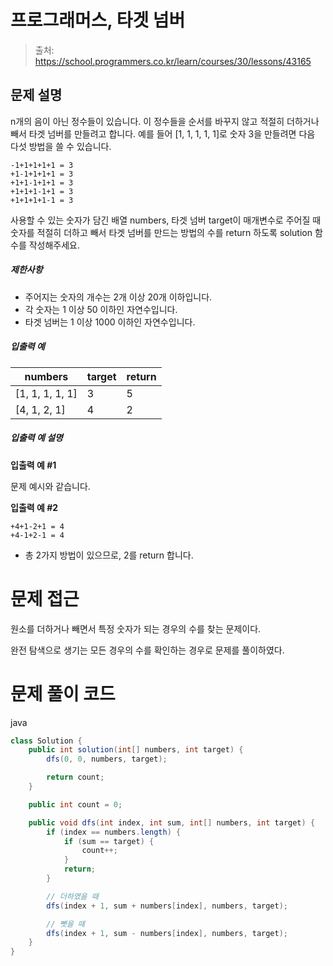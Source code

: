 # 프로그래머스, 타겟 넘버

> 출처: https://school.programmers.co.kr/learn/courses/30/lessons/43165

## 문제 설명

n개의 음이 아닌 정수들이 있습니다. 이 정수들을 순서를 바꾸지 않고 적절히 더하거나 빼서 타겟 넘버를 만들려고 합니다. 예를 들어 \[1, 1, 1, 1, 1\]로 숫자 3을 만들려면 다음 다섯 방법을 쓸 수 있습니다.

    -1+1+1+1+1 = 3
    +1-1+1+1+1 = 3
    +1+1-1+1+1 = 3
    +1+1+1-1+1 = 3
    +1+1+1+1-1 = 3

사용할 수 있는 숫자가 담긴 배열 numbers, 타겟 넘버 target이 매개변수로 주어질 때 숫자를 적절히 더하고 빼서 타겟 넘버를 만드는 방법의 수를 return 하도록 solution 함수를 작성해주세요.

##### 제한사항

-   주어지는 숫자의 개수는 2개 이상 20개 이하입니다.
-   각 숫자는 1 이상 50 이하인 자연수입니다.
-   타겟 넘버는 1 이상 1000 이하인 자연수입니다.

##### 입출력 예

| numbers           | target | return |
| ----------------- | ------ | ------ |
| \[1, 1, 1, 1, 1\] | 3      | 5      |
| \[4, 1, 2, 1\]    | 4      | 2      |

##### 입출력 예 설명

**입출력 예 #1**

문제 예시와 같습니다.

**입출력 예 #2**

    +4+1-2+1 = 4
    +4-1+2-1 = 4

-   총 2가지 방법이 있으므로, 2를 return 합니다.

# 문제 접근

원소를 더하거나 빼면서 특정 숫자가 되는 경우의 수를 찾는 문제이다.

완전 탐색으로 생기는 모든 경우의 수를 확인하는 경우로 문제를 풀이하였다.

# 문제 풀이 코드

java

```java
class Solution {
    public int solution(int[] numbers, int target) {
        dfs(0, 0, numbers, target);

        return count;
    }

    public int count = 0;

    public void dfs(int index, int sum, int[] numbers, int target) {
        if (index == numbers.length) {
            if (sum == target) {
                count++;
            }
            return;
        }

        // 더하였을 때
        dfs(index + 1, sum + numbers[index], numbers, target);

        // 뺏을 때
        dfs(index + 1, sum - numbers[index], numbers, target);
    }
}
```
